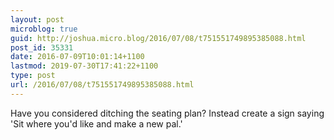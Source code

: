 ```yaml
---
layout: post
microblog: true
guid: http://joshua.micro.blog/2016/07/08/t751551749895385088.html
post_id: 35331
date: 2016-07-09T10:01:14+1100
lastmod: 2019-07-30T17:41:22+1100
type: post
url: /2016/07/08/t751551749895385088.html
---
```

Have you considered ditching the seating plan? Instead create a sign saying 'Sit where you'd like and make a new pal.'
